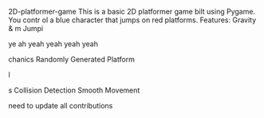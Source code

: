 


     


 2D-platformer-game
This is a basic 2D platformer game 
bilt using Pygame. You contr
ol a blue 
character that jumps on red platforms.
Features: Gravity &amp;
m
Jumpi

ye ah yeah yeah yeah yeah

chanics Randomly Generated Platform

l



s Collision Detection  Smooth Movement




need  to update all contributions 



 